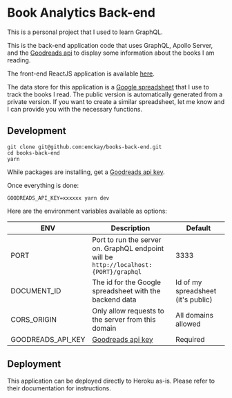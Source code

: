 # Book Analytics Back-end

This is a personal project that I used to learn GraphQL.

This is the back-end application code that uses GraphQL, Apollo Server, and the [Goodreads api](https://www.goodreads.com/api) to display some information about the books I am reading.

The front-end ReactJS application is available [here](https://www.github.com/emckay/books-front-end).

The data store for this application is a [Google spreadsheet](https://docs.google.com/spreadsheets/d/12vA25QPrkHOLTd4nKdUae8habZDdbc0ysTvg6F-fOlE/edit#gid=0) that I use to track the books I read. The public version is automatically generated from a private version. If you want to create a similar spreadsheet, let me know and I can provide you with the necessary functions.

## Development

```
git clone git@github.com:emckay/books-back-end.git
cd books-back-end
yarn
```

While packages are installing, get a [Goodreads api key](https://www.goodreads.com/api/keys).

Once everything is done:

```
GOODREADS_API_KEY=xxxxxx yarn dev
```

Here are the environment variables available as options:

|ENV|Description|Default|
|---|---|---|
|PORT|Port to run the server on. GraphQL endpoint will be `http://localhost:{PORT}/graphql`|3333|
|DOCUMENT_ID|The id for the Google spreadsheet with the backend data|Id of my spreadsheet (it's public)|
|CORS_ORIGIN|Only allow requests to the server from this domain|All domains allowed|
|GOODREADS_API_KEY|[Goodreads api key](https://www.goodreads.com/api/keys)|Required|

## Deployment

This application can be deployed directly to Heroku as-is. Please refer to their documentation for instructions.
